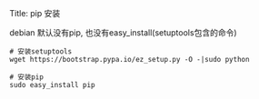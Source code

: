 Title: pip 安装

debian 默认没有pip, 也没有easy_install(setuptools包含的命令)

    # 安装setuptools
    wget https://bootstrap.pypa.io/ez_setup.py -O -|sudo python

    # 安装pip
    sudo easy_install pip
